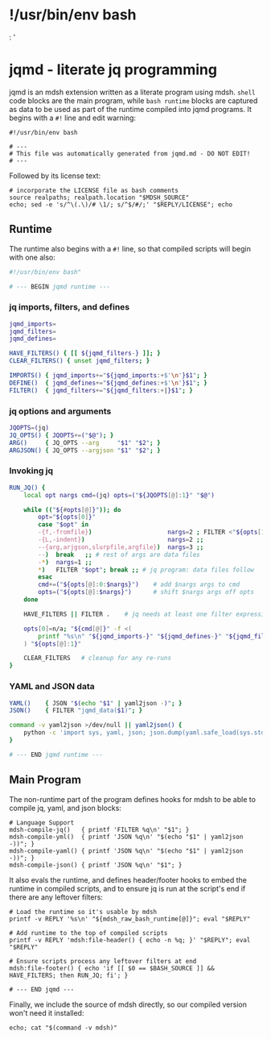 # !/usr/bin/env bash

: '
<!-- ex: set syntax=markdown : '; eval "$(mdsh -E "$BASH_SOURCE")"; # -->

# jqmd - literate jq programming

jqmd is an mdsh extension written as a literate program using mdsh.  `shell` code blocks are the main program, while `bash runtime` blocks are captured as data to be used as part of the runtime compiled into jqmd programs.  It begins with a `#!` line and edit warning:

```shell
#!/usr/bin/env bash

# ---
# This file was automatically generated from jqmd.md - DO NOT EDIT!
# ---
```

Followed by its license text:

```shell mdsh
# incorporate the LICENSE file as bash comments
source realpaths; realpath.location "$MDSH_SOURCE"
echo; sed -e 's/^\(.\)/# \1/; s/^$/#/;' "$REPLY/LICENSE"; echo
```


## Runtime

The runtime also begins with a `#!` line, so that compiled scripts will begin with one also:

```bash runtime
#!/usr/bin/env bash"

# --- BEGIN jqmd runtime ---
```

### jq imports, filters, and defines

```bash runtime
jqmd_imports=
jqmd_filters=
jqmd_defines=

HAVE_FILTERS() { [[ ${jqmd_filters-} ]]; }
CLEAR_FILTERS() { unset jqmd_filters; }

IMPORTS() { jqmd_imports+="${jqmd_imports:+$'\n'}$1"; }
DEFINE()  { jqmd_defines+="${jqmd_defines:+$'\n'}$1"; }
FILTER()  { jqmd_filters+="${jqmd_filters:+|}$1"; }
```

### jq options and arguments

```bash runtime
JQOPTS=(jq)
JQ_OPTS() { JQOPTS+=("$@"); }
ARG()     { JQ_OPTS --arg     "$1" "$2"; }
ARGJSON() { JQ_OPTS --argjson "$1" "$2"; }
```

### Invoking jq

```bash runtime
RUN_JQ() {
    local opt nargs cmd=(jq) opts=("${JQOPTS[@]:1}" "$@")

    while (("${#opts[@]}")); do
        opt="${opts[0]}"
        case "$opt" in
        -{f,-fromfile})                     nargs=2 ; FILTER <"${opts[1]}" ;;
        -{L,-indent})                       nargs=2 ;;
        --{arg,arjgson,slurpfile,argfile})  nargs=3 ;;
        --)  break   ;; # rest of args are data files
        -*)  nargs=1 ;;
        *)   FILTER "$opt"; break ;; # jq program: data files follow
        esac
        cmd+=("${opts[@]:0:$nargs}")    # add $nargs args to cmd
        opts=("${opts[@]:$nargs}")      # shift $nargs args off opts
    done

    HAVE_FILTERS || FILTER .    # jq needs at least one filter expression

    opts[0]=n/a; "${cmd[@]}" -f <(
        printf "%s\n" "${jqmd_imports-}" "${jqmd_defines-}" "${jqmd_filters-}"
    ) "${opts[@]:1}"

    CLEAR_FILTERS   # cleanup for any re-runs
}
```

### YAML and JSON data

```bash runtime
YAML()    { JSON "$(echo "$1" | yaml2json -)"; }
JSON()    { FILTER "jqmd_data($1)"; }

command -v yaml2json >/dev/null || yaml2json() {
    python -c 'import sys, yaml, json; json.dump(yaml.safe_load(sys.stdin), sys.stdout, indent=4)';
}

# --- END jqmd runtime ---
```

## Main Program

The non-runtime part of the program defines hooks for mdsh to be able to compile jq, yaml, and json blocks:

```shell
# Language Support
mdsh-compile-jq()   { printf 'FILTER %q\n' "$1"; }
mdsh-compile-yml()  { printf 'JSON %q\n' "$(echo "$1" | yaml2json -))"; }
mdsh-compile-yaml() { printf 'JSON %q\n' "$(echo "$1" | yaml2json -))"; }
mdsh-compile-json() { printf 'JSON %q\n' "$1"; }
```

It also evals the runtime, and defines header/footer hooks to embed the runtime in compiled scripts, and to ensure jq is run at the script's end if there are any leftover filters:

```shell
# Load the runtime so it's usable by mdsh
printf -v REPLY '%s\n' "${mdsh_raw_bash_runtime[@]}"; eval "$REPLY"

# Add runtime to the top of compiled scripts
printf -v REPLY 'mdsh:file-header() { echo -n %q; }' "$REPLY"; eval "$REPLY"

# Ensure scripts process any leftover filters at end
mdsh:file-footer() { echo 'if [[ $0 == $BASH_SOURCE ]] && HAVE_FILTERS; then RUN_JQ; fi'; }

# --- END jqmd ---
```

Finally, we include the source of mdsh directly, so our compiled version won't need it installed:

```mdsh
echo; cat "$(command -v mdsh)"
```
